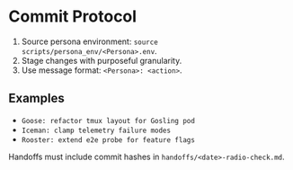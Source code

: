 # Commit Protocol

1. Source persona environment: `source scripts/persona_env/<Persona>.env`.
2. Stage changes with purposeful granularity.
3. Use message format: `<Persona>: <action>`.

## Examples
- `Goose: refactor tmux layout for Gosling pod`
- `Iceman: clamp telemetry failure modes`
- `Rooster: extend e2e probe for feature flags`

Handoffs must include commit hashes in `handoffs/<date>-radio-check.md`.
